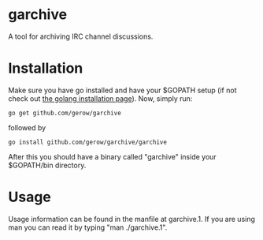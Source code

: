 garchive
========
A tool for archiving IRC channel discussions.

Installation
============
Make sure you have go installed and have your $GOPATH setup
(if not check out [the golang installation page](http://golang.org/doc/install)). Now, simply run:

`go get github.com/gerow/garchive`

followed by

`go install github.com/gerow/garchive/garchive`

After this you should have a binary called "garchive" inside your 
$GOPATH/bin directory.

Usage
=====
Usage information can be found in the
manfile at garchive.1. If you are using man you can read it by typing
"man ./garchive.1".
